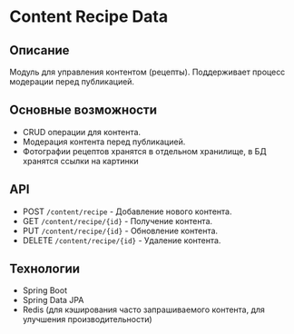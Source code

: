 # Content Recipe Data

## Описание
Модуль для управления контентом (рецепты). Поддерживает процесс модерации перед публикацией.

## Основные возможности
- CRUD операции для контента.
- Модерация контента перед публикацией.
- Фотографии рецептов хранятся в отдельном хранилище, в БД хранятся ссылки на картинки

## API
- POST `/content/recipe` - Добавление нового контента.
- GET `/content/recipe/{id}` - Получение контента.
- PUT `/content/recipe/{id}` - Обновление контента.
- DELETE `/content/recipe/{id}` - Удаление контента.

## Технологии
- Spring Boot
- Spring Data JPA
- Redis (для кэширования часто запрашиваемого контента, для улучшения производительности)
